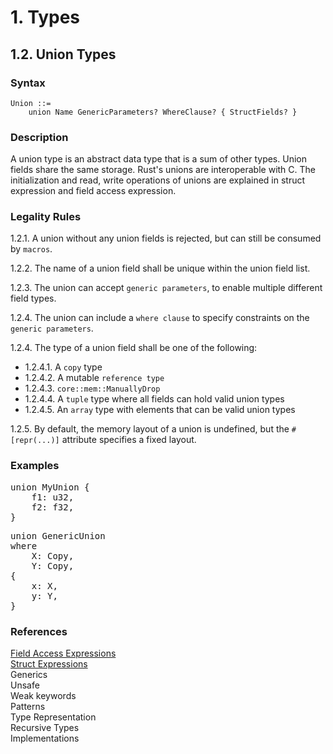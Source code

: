 # 1. Types
## 1.2. Union Types <a name="union"></a>

### Syntax
   <a name="union-syntax"></a>
    
    Union ::=
        union Name GenericParameters? WhereClause? { StructFields? }

### Description
A union type is an abstract data type that is a sum of other types. Union fields share the same storage. Rust's unions are interoperable with C. The initialization and read, write operations of unions are explained in struct expression and field access expression.

### Legality Rules
1.2.1. <!-- 7f345296-9cec-4bb7-a0f1-7abf0b45bd3c --> A union without any union fields is rejected, but can still be consumed by `macros`. 

1.2.2. <!-- 6356434c-6cdb-47cd-8e99-cff31c5bef14 --> The name of a union field shall be unique within the union field list. 

1.2.3. <!-- e1c2f91e-7a68-48bd-b103-66749e82703c --> The union can accept `generic parameters`, to enable multiple different field types.

1.2.4. <!-- 93059842-a3be-4dd1-92c7-1b79f40e252f --> The union can include a `where clause` to specify constraints on the `generic parameters`. 

1.2.4. The type of a union field shall be one of the following:
- 1.2.4.1. <!-- 26ad2e4a-ff73-4eb4-b16f-d33a6e5d7e7f --> A `copy` type
- 1.2.4.2. <!-- 11a3041f-f307-4ff4-acf3-fb256baf9f49 --> A mutable `reference type`
- 1.2.4.3. <!-- 847acf71-84b6-4ace-92d8-9e127ba0911e --> `core::mem::ManuallyDrop`
- 1.2.4.4. <!-- 218f449a-7973-4157-8a92-87645b9ceedc --> A `tuple` type where all fields can hold valid union types
- 1.2.4.5. <!-- d1b5850a-f09d-4785-9d56-6ec53d7cfccf --> An `array` type with elements that can be valid union types

1.2.5. By default, the memory layout of a union is undefined, but the `#[repr(...)]` attribute specifies a fixed layout. 

### Examples
<pre>
union MyUnion {
    f1: u32,
    f2: f32,
}
</pre>
<pre>
union GenericUnion<A, B>
where
    X: Copy,
    Y: Copy,
{
    x: X,
    y: Y,
}
</pre>

### References
[Field Access Expressions](../../expressions/field-access-expressions/field-access-expressions.md#field-access-expressions) \
[Struct Expressions](../../expressions/struct-expressions/struct-expressions.md#struct-expressions) \
Generics \
Unsafe \
Weak keywords \
Patterns \
Type Representation \
Recursive Types \
Implementations